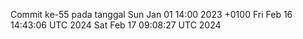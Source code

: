 Commit ke-55 pada tanggal Sun Jan 01 14:00 2023 +0100
Fri Feb 16 14:43:06 UTC 2024
Sat Feb 17 09:08:27 UTC 2024
